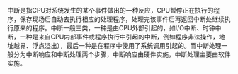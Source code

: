 中断是指CPU对系统发生的某个事件做出的一种反应，CPU暂停正在执行的程序，保存现场后自动去执行相应的处理程序，处理完该事件后再返回中断处继续执行原来的程序。中断一般三类，一种是由CPU外部引起的，如I/O中断、时钟中断，一种是来自CPU内部事件或程序执行中引起的中断，例如程序非法操作，地址越界、浮点溢出），最后一种是在程序中使用了系统调用引起的。而中断处理一般分为中断响应和中断处理两个步骤，中断响应由硬件实施，中断处理主要由软件实施。
